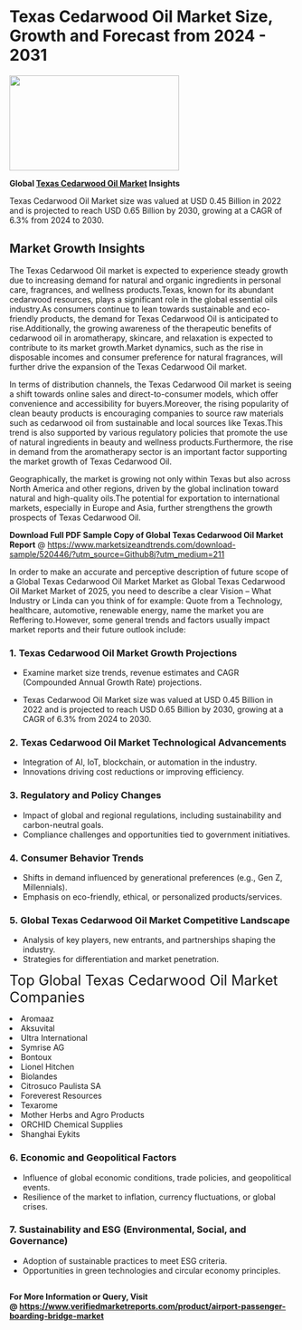 <H1>Texas Cedarwood Oil Market Size, Growth and Forecast from 2024 - 2031</H1><img class="aligncenter size-medium wp-image-584254" src="https://thirdeyenews.in/wp-content/uploads/2024/09/Global-Market-Research-300x168.jpeg" alt="" width="300" height="168" /><p><strong>Global&nbsp;<a href="https://www.marketsizeandtrends.com/download-sample/520446/?utm_source=Github8j?utm_medium=211">Texas Cedarwood Oil Market</a> Insights</strong></p><p>Texas Cedarwood Oil Market size was valued at USD 0.45 Billion in 2022 and is projected to reach USD 0.65 Billion by 2030, growing at a CAGR of 6.3% from 2024 to 2030.</p><p><h2>Market Growth Insights</h2> <p>The Texas Cedarwood Oil market is expected to experience steady growth due to increasing demand for natural and organic ingredients in personal care, fragrances, and wellness products.Texas, known for its abundant cedarwood resources, plays a significant role in the global essential oils industry.As consumers continue to lean towards sustainable and eco-friendly products, the demand for Texas Cedarwood Oil is anticipated to rise.Additionally, the growing awareness of the therapeutic benefits of cedarwood oil in aromatherapy, skincare, and relaxation is expected to contribute to its market growth.Market dynamics, such as the rise in disposable incomes and consumer preference for natural fragrances, will further drive the expansion of the Texas Cedarwood Oil market.</p> <p>In terms of distribution channels, the Texas Cedarwood Oil market is seeing a shift towards online sales and direct-to-consumer models, which offer convenience and accessibility for buyers.Moreover, the rising popularity of clean beauty products is encouraging companies to source raw materials such as cedarwood oil from sustainable and local sources like Texas.This trend is also supported by various regulatory policies that promote the use of natural ingredients in beauty and wellness products.Furthermore, the rise in demand from the aromatherapy sector is an important factor supporting the market growth of Texas Cedarwood Oil.</p> <p>Geographically, the market is growing not only within Texas but also across North America and other regions, driven by the global inclination toward natural and high-quality oils.The potential for exportation to international markets, especially in Europe and Asia, further strengthens the growth prospects of Texas Cedarwood Oil.</p> <p><span class=""><strong>Download Full PDF Sample Copy of Global Texas Cedarwood Oil Market Report</strong> @ <a href="https://www.marketsizeandtrends.com/download-sample/520446/?utm_source=Github8j?utm_medium=211" target="_blank">https://www.marketsizeandtrends.com/download-sample/520446/?utm_source=Github8j?utm_medium=211</a></span></p><p>In order to make an accurate and perceptive description of future scope of a Global&nbsp;Texas Cedarwood Oil Market Market as Global&nbsp;Texas Cedarwood Oil Market Market of 2025, you need to describe a clear Vision &ndash; What Industry or Linda can you think of for example: Quote from a Technology, healthcare, automotive, renewable energy, name the market you are Reffering to.However, some general trends and factors usually impact market reports and their future outlook include:</p><h3>1.&nbsp;<strong>Texas Cedarwood Oil Market Growth Projections</strong></h3><ul><li>Examine market size trends, revenue estimates and CAGR (Compounded Annual Growth Rate) projections.</li><li><p>Texas Cedarwood Oil Market size was valued at USD 0.45 Billion in 2022 and is projected to reach USD 0.65 Billion by 2030, growing at a CAGR of 6.3% from 2024 to 2030.</p></li></ul><h3>2.&nbsp;<strong>Texas Cedarwood Oil Market Technological Advancements</strong></h3><ul><li>Integration of AI, IoT, blockchain, or automation in the industry.</li><li>Innovations driving cost reductions or improving efficiency.</li></ul><h3>3.&nbsp;<strong>Regulatory and Policy Changes</strong></h3><ul><li>Impact of global and regional regulations, including sustainability and carbon-neutral goals.</li><li>Compliance challenges and opportunities tied to government initiatives.</li></ul><h3>4.&nbsp;<strong>Consumer Behavior Trends</strong></h3><ul><li>Shifts in demand influenced by generational preferences (e.g., Gen Z, Millennials).</li><li>Emphasis on eco-friendly, ethical, or personalized products/services.</li></ul><h3>5.&nbsp;<strong>Global Texas Cedarwood Oil Market Competitive Landscape</strong></h3><ul><li>Analysis of key players, new entrants, and partnerships shaping the industry.</li><li>Strategies for differentiation and market penetration.</li></ul><p data-pm-slice="1 1 []"><span style="color: inherit; font-family: inherit; font-size: 25px;">Top Global Texas Cedarwood Oil Market Companies</span></p><div class="" data-test-id=""><p><li>Aromaaz</li><li> Aksuvital</li><li> Ultra International</li><li> Symrise AG</li><li> Bontoux</li><li> Lionel Hitchen</li><li> Biolandes</li><li> Citrosuco Paulista SA</li><li> Foreverest Resources</li><li> Texarome</li><li> Mother Herbs and Agro Products</li><li> ORCHID Chemical Supplies</li><li> Shanghai Eykits</li></p></div><h3>6.&nbsp;<strong>Economic and Geopolitical Factors</strong></h3><ul><li>Influence of global economic conditions, trade policies, and geopolitical events.</li><li>Resilience of the market to inflation, currency fluctuations, or global crises.</li></ul><h3>7.&nbsp;<strong>Sustainability and ESG (Environmental, Social, and Governance)</strong></h3><ul><li>Adoption of sustainable practices to meet ESG criteria.</li><li>Opportunities in green technologies and circular economy principles.</li></ul><h2><strong style="font-size: 14px;">For More Information or Query, Visit @&nbsp;</strong><a style="background-color: #ffffff; font-size: 14px;" href="https://www.marketsizeandtrends.com/report/texas-cedarwood-oil-market/" target="_blank">https://www.verifiedmarketreports.com/product/airport-passenger-boarding-bridge-market</a></h2>